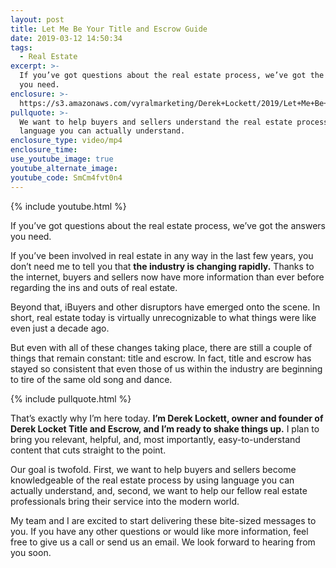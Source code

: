 ```yaml
---
layout: post
title: Let Me Be Your Title and Escrow Guide
date: 2019-03-12 14:50:34
tags:
  - Real Estate
excerpt: >-
  If you’ve got questions about the real estate process, we’ve got the answers
  you need.
enclosure: >-
  https://s3.amazonaws.com/vyralmarketing/Derek+Lockett/2019/Let+Me+Be+Your+Title+and+Escrow+Guide.mp4
pullquote: >-
  We want to help buyers and sellers understand the real estate process using
  language you can actually understand.
enclosure_type: video/mp4
enclosure_time:
use_youtube_image: true
youtube_alternate_image:
youtube_code: SmCm4fvt0n4
---
```


{% include youtube.html %}

If you’ve got questions about the real estate process, we’ve got the answers you need.

If you’ve been involved in real estate in any way in the last few years, you don’t need me to tell you that **the industry is changing rapidly.** Thanks to the internet, buyers and sellers now have more information than ever before regarding the ins and outs of real estate.&nbsp;

Beyond that, iBuyers and other disruptors have emerged onto the scene. In short, real estate today is virtually unrecognizable to what things were like even just a decade ago.&nbsp;

But even with all of these changes taking place, there are still a couple of things that remain constant: title and escrow. In fact, title and escrow has stayed so consistent that even those of us within the industry are beginning to tire of the same old song and dance.

{% include pullquote.html %}

That’s exactly why I’m here today. **I’m Derek Lockett, owner and founder of Derek Locket Title and Escrow, and I’m ready to shake things up.** I plan to bring you relevant, helpful, and, most importantly, easy-to-understand content that cuts straight to the point.&nbsp;

Our goal is twofold. First, we want to help buyers and sellers become knowledgeable of the real estate process by using language you can actually understand, and, second, we want to help our fellow real estate professionals bring their service into the modern world.&nbsp;

My team and I are excited to start delivering these bite-sized messages to you. If you have any other questions or would like more information, feel free to give us a call or send us an email. We look forward to hearing from you soon.